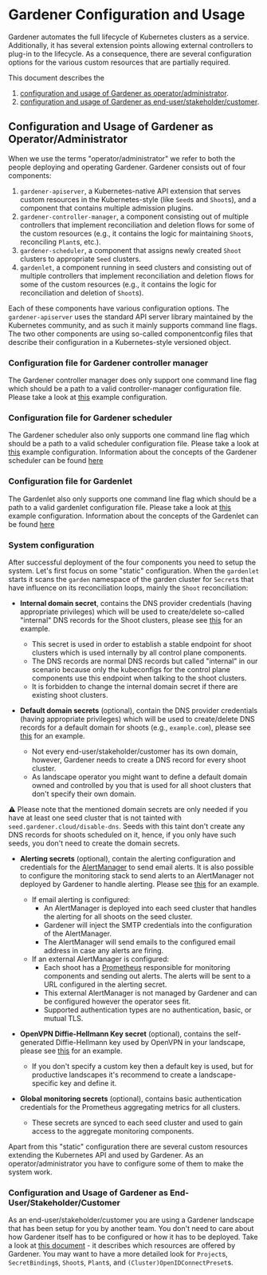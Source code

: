 # Gardener Configuration and Usage

Gardener automates the full lifecycle of Kubernetes clusters as a service.
Additionally, it has several extension points allowing external controllers to plug-in to the lifecycle.
As a consequence, there are several configuration options for the various custom resources that are partially required.

This document describes the

1. [configuration and usage of Gardener as operator/administrator](#configuration-and-usage-of-gardener-as-operatoradministrator).
2. [configuration and usage of Gardener as end-user/stakeholder/customer](#configuration-and-usage-of-gardener-as-end-userstakeholdercustomer).

## Configuration and Usage of Gardener as Operator/Administrator

When we use the terms "operator/administrator" we refer to both the people deploying and operating Gardener.
Gardener consists out of four components:

1. `gardener-apiserver`, a Kubernetes-native API extension that serves custom resources in the Kubernetes-style (like `Seed`s and `Shoot`s), and a component that contains multiple admission plugins.
1. `gardener-controller-manager`, a component consisting out of multiple controllers that implement reconciliation and deletion flows for some of the custom resources (e.g., it contains the logic for maintaining `Shoot`s, reconciling `Plant`s, etc.).
1. `gardener-scheduler`, a component that assigns newly created `Shoot` clusters to appropriate `Seed` clusters.
1. `gardenlet`, a component running in seed clusters and consisting out of multiple controllers that implement reconciliation and deletion flows for some of the custom resources (e.g., it contains the logic for reconciliation and deletion of `Shoot`s).

Each of these components have various configuration options.
The `gardener-apiserver` uses the standard API server library maintained by the Kubernetes community, and as such it mainly supports command line flags.
The two other components are using so-called componentconfig files that describe their configuration in a Kubernetes-style versioned object.

### Configuration file for Gardener controller manager

The Gardener controller manager does only support one command line flag which should be a path to a valid controller-manager configuration file.
Please take a look at [this](../../example/20-componentconfig-gardener-controller-manager.yaml) example configuration.

### Configuration file for Gardener scheduler

The Gardener scheduler also only supports one command line flag which should be a path to a valid scheduler configuration file.
Please take a look at [this](../../example/20-componentconfig-gardener-scheduler.yaml) example configuration.
Information about the concepts of the Gardener scheduler can be found [here](../concepts/scheduler.md)

### Configuration file for Gardenlet

The Gardenlet also only supports one command line flag which should be a path to a valid gardenlet configuration file.
Please take a look at [this](../../example/20-componentconfig-gardenlet.yaml) example configuration.
Information about the concepts of the Gardenlet can be found [here](../concepts/gardenlet.md)

### System configuration

After successful deployment of the four components you need to setup the system.
Let's first focus on some "static" configuration.
When the `gardenlet` starts it scans the `garden` namespace of the garden cluster for `Secret`s that have influence on its reconciliation loops, mainly the `Shoot` reconciliation:

* **Internal domain secret**, contains the DNS provider credentials (having appropriate privileges) which will be used to create/delete so-called "internal" DNS records for the Shoot clusters, please see [this](../../example/10-secret-internal-domain.yaml) for an example.
  * This secret is used in order to establish a stable endpoint for shoot clusters which is used internally by all control plane components.
  * The DNS records are normal DNS records but called "internal" in our scenario because only the kubeconfigs for the control plane components use this endpoint when talking to the shoot clusters.
  * It is forbidden to change the internal domain secret if there are existing shoot clusters.

* **Default domain secrets** (optional), contain the DNS provider credentials (having appropriate privileges) which will be used to create/delete DNS records for a default domain for shoots (e.g., `example.com`), please see [this](../../example/10-secret-default-domain.yaml) for an example.
  * Not every end-user/stakeholder/customer has its own domain, however, Gardener needs to create a DNS record for every shoot cluster.
  * As landscape operator you might want to define a default domain owned and controlled by you that is used for all shoot clusters that don't specify their own domain.

:warning: Please note that the mentioned domain secrets are only needed if you have at least one seed cluster that is not tainted with `seed.gardener.cloud/disable-dns`.
Seeds with this taint don't create any DNS records for shoots scheduled on it, hence, if you only have such seeds, you don't need to create the domain secrets.

* **Alerting secrets** (optional), contain the alerting configuration and credentials for the [AlertManager](https://prometheus.io/docs/alerting/alertmanager/) to send email alerts. It is also possible to configure the monitoring stack to send alerts to an AlertManager not deployed by Gardener to handle alerting. Please see [this](../../example/10-secret-alerting.yaml) for an example.
  * If email alerting is configured:
    * An AlertManager is deployed into each seed cluster that handles the alerting for all shoots on the seed cluster.
    * Gardener will inject the SMTP credentials into the configuration of the AlertManager.
    * The AlertManager will send emails to the configured email address in case any alerts are firing.
  * If an external AlertManager is configured:
    * Each shoot has a [Prometheus](https://prometheus.io/docs/introduction/overview/) responsible for monitoring components and sending out alerts. The alerts will be sent to a URL configured in the alerting secret.
    * This external AlertManager is not managed by Gardener and can be configured however the operator sees fit.
    * Supported authentication types are no authentication, basic, or mutual TLS.

* **OpenVPN Diffie-Hellmann Key secret** (optional), contains the self-generated Diffie-Hellmann key used by OpenVPN in your landscape, please see [this](../../example/10-secret-openvpn-diffie-hellman.yaml) for an example.
  * If you don't specify a custom key then a default key is used, but for productive landscapes it's recommend to create a landscape-specific key and define it.

* **Global monitoring secrets** (optional), contains basic authentication credentials for the Prometheus aggregating metrics for all clusters.
  * These secrets are synced to each seed cluster and used to gain access to the aggregate monitoring components.

Apart from this "static" configuration there are several custom resources extending the Kubernetes API and used by Gardener.
As an operator/administrator you have to configure some of them to make the system work.

### Configuration and Usage of Gardener as End-User/Stakeholder/Customer

As an end-user/stakeholder/customer you are using a Gardener landscape that has been setup for you by another team.
You don't need to care about how Gardener itself has to be configured or how it has to be deployed.
Take a look at [this document](../concepts/apiserver.md) - it describes which resources are offered by Gardener.
You may want to have a more detailed look for `Project`s, `SecretBinding`s, `Shoot`s, `Plant`s, and `(Cluster)OpenIDConnectPreset`s.
